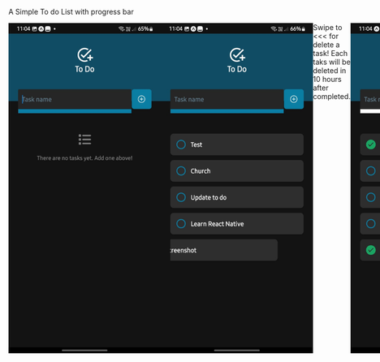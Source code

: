 A Simple To do List with progress bar

<div style="display: flex; flex-direction: row;">
<img src="./assets/images/screenshots/screen0.jpg" width="300" alt="Fastodo App Screenshot start">
<img src="./assets/images/screenshots/screen1.jpg" width="300" alt="Fastodo App Screenshot with tasks and progress bar">
Swipe to <<< for delete a task!
Each taks will be deleted in 10 hours after completed.
<img src="./assets/images/screenshots/screen2.jpg" width="300" alt="Fastodo App Screenshot with deleting task">
</div>
